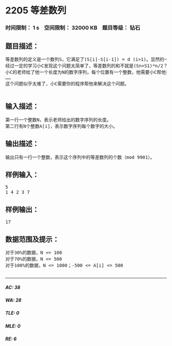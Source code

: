 # 2205 等差数列   
### 时间限制： 1 s&nbsp;&nbsp;&nbsp;&nbsp;空间限制： 32000 KB&nbsp;&nbsp;&nbsp;&nbsp;题目等级： 钻石  
## 题目描述：  

<pre>
等差数列的定义是一个数列S，它满足了(S[i]-S[i-1]) = d (i>1)。显然的一个单独的数字或者两个数字也可以形成一个等差数列。  
经过一定的学习小C发现这个问题太简单了，等差数列的和不就是(Sn+S1)*n/2？因为这个问题实在是太简单了，小C不屑于去解决它。这让小C的老师愤怒了，他就找了另外一个问题来问他。  
小C的老师给了他一个长度为N的数字序列，每个位置有一个整数，他需要小C帮他找到这个数字序列里面有多少个等差数列。  
……  
这个问题似乎太难了，小C需要你的程序帮他来解决这个问题。
 
</pre>
  
  
## 输入描述：  

<pre>
第一行一个整数N，表示老师给出的数字序列的长度。  
第二行有N个整数A[i]，表示数字序列每个数字的大小。
</pre>
  
  
## 输出描述：  

<pre>
输出只有一行一个整数，表示这个序列中的等差数列的个数（mod 9901）。
</pre>
  
  
## 样例输入：  

<pre>
5  
1 4 2 3 7
</pre>
  
  
## 样例输出：  

<pre>
17
</pre>
  
  
## 数据范围及提示：  

<pre>
对于30%的数据，N <= 100  
对于70%的数据，N <= 500  
对于100%的数据，N <= 1000；-500 <= A[i] <= 500
 
</pre>
  
  
***  

##### AC: 38  
##### WA: 28  
##### TLE: 0  
##### MLE: 0  
##### RE: 6  
